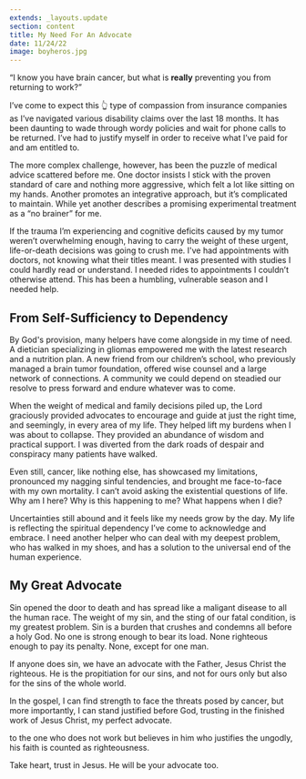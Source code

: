 ```yaml
---
extends: _layouts.update
section: content
title: My Need For An Advocate
date: 11/24/22
image: boyheros.jpg
---
```


<x-blockquote class="font-serif italic" cite="https://www.esv.org/1+John+2:1-2/">
“I know you have brain cancer, but what is <b>really</b> preventing you from returning to work?”
</x-blockquote>

I’ve come to expect this 👆 type of compassion from insurance companies as I’ve navigated various disability claims over the last 18 months. It has been daunting to wade through wordy policies and wait for phone calls to be returned. I’ve had to justify myself in order to receive what I’ve paid for and am entitled to.

The more complex challenge, however, has been the puzzle of medical advice scattered before me. One doctor insists I stick with the proven standard of care and nothing more aggressive, which felt a lot like sitting on my hands. Another promotes an integrative approach, but it’s complicated to maintain. While yet another describes a promising experimental treatment as a “no brainer” for me.

If the trauma I’m experiencing and cognitive deficits caused by my tumor weren’t overwhelming enough, having to carry the weight of these urgent, life-or-death decisions was going to crush me. I've had appointments with doctors, not knowing what their titles meant. I was presented with studies I could hardly read or understand. I needed rides to appointments I couldn’t otherwise attend. This has been a humbling, vulnerable season and I needed help.

## From Self-Sufficiency to Dependency

By God's provision, many helpers have come alongside in my time of need. A dietician specializing in gliomas empowered me with the latest research and a nutrition plan. A new friend from our children’s school, who previously managed a brain tumor foundation, offered wise counsel and a large network of connections. A community we could depend on steadied our resolve to press forward and endure whatever was to come.

When the weight of medical and family decisions piled up, the Lord graciously provided advocates to encourage and guide at just the right time, and seemingly, in every area of my life. They helped lift my burdens when I was about to collapse. They provided an abundance of wisdom and practical support. I was diverted from the dark roads of despair and conspiracy many patients have walked.

Even still, cancer, like nothing else, has showcased my limitations, pronounced my nagging sinful tendencies, and brought me face-to-face with my own mortality. I can’t avoid asking the existential questions of life. Why am I here? Why is this happening to me? What happens when I die?

Uncertainties still abound and it feels like my needs grow by the day. My life is reflecting the spiritual dependency I’ve come to acknowledge and embrace. I need another helper who can deal with my deepest problem, who has walked in my shoes, and has a solution to the universal end of the human experience.

## My Great Advocate

Sin opened the door to death and has spread like a maligant disease to all the human race. The weight of my sin, and the sting of our fatal condition, is my greatest problem. Sin is a burden that crushes and condemns all before a holy God. No one is strong enough to bear its load. None righteous enough to pay its penalty. None, except for one man.

<x-blockquote class="font-mono" cite="https://www.esv.org/1+John+2:1-2/" caption="1 John 2:1-2">
    <div>If anyone does sin, we have an advocate with the Father, Jesus Christ the righteous. He is the propitiation for our sins, and not for ours only but also for the sins of the whole world.</div>
</x-blockquote>

In the gospel, I can find strength to face the threats posed by cancer, but more importantly, I can stand justified before God, trusting in the finished work of Jesus Christ, my perfect advocate.

<x-blockquote class="font-mono" cite="https://www.esv.org/Romans+4:5/" caption="Romans 4:5">
    <div>to the one who does not work but believes in him who justifies the ungodly, his faith is counted as righteousness.</div>
</x-blockquote>

Take heart, trust in Jesus. He will be your advocate too.
